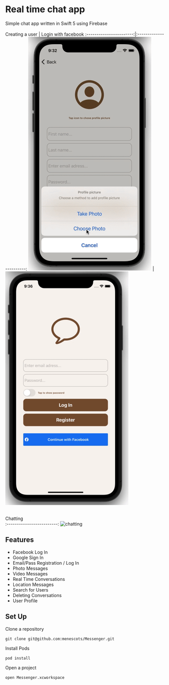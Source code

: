 # Real time chat app
Simple chat app written in Swift 5 using Firebase <br><br>
Creating a user             |  Login with facebook
:-----------------------:|:-----------------------:
![creatingUser](./docs/creatingUser.gif)  | ![loginWithFb](./docs/loginWithFb.gif) <br><br>

Chatting             
:-------------------------:
![chatting](./docs/chatting.gif)

## Features
- Facebook  Log In
- Google Sign In
- Email/Pass Registration / Log In
- Photo Messages
- Video Messages
- Real Time Conversations
- Location Messages
- Search for Users
- Deleting Conversations
- User Profile

## Set Up
Clone a repository
```
git clone git@github.com:menescots/Messenger.git
```
Install Pods 
```
pod install
```
Open a project 
```
open Messenger.xcworkspace
```
